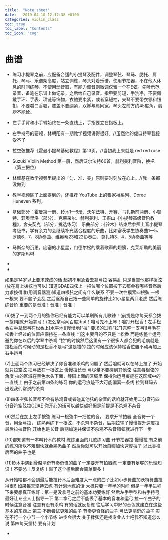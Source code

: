 ```yaml
---
title:  "Note_sheet"
date:   2019-04-10 12:12:38 +0100
categories: violin_class
toc: true
toc_label: "Contents"
toc_icon: "cog"
---
```


# 曲谱

* 练习小提琴之前，应配备合适的小提琴及配件，调整琴弦、琴马、腮托、肩托、琴弓、乐谱架高度，站立训练，琴头对着乐谱，使用节拍器，不在他人休息的时间练琴，不使用弱音器，有能力调音则微调仅留一个在E弦。先听示范录音，备笔在乐谱上做记录，之后给自己录音。指甲要剪短，手洗净，不要佩戴手环、手表、项链等饰物，衣袖要束紧，或者穿短袖，夹琴不要带衣领和钮扣，不要嚼口香糖，膝盖不要绷紧，双脚与肩同宽，琴头左前方约45度角，肩膀不能耸。

* 左手手背和小手臂始终在一条直线上，手指要立在指板上。

* 右手持弓的要领，林朝阳有一期教学视频讲得很好。//虽然他的虎口持琴我接受不了

* 拉空弦推荐《霍曼小提琴基础教程》第13页。//当初我上来就是 red red rose

* Suzuki Violin Method 第一册，然后沃尔法特60首，赫利美利音阶，换把（第三把位）

* 林耀基在教学视频里提出的「匀、准、美」原则要时刻放在心上。//我一条都没做到

* 教学视频除了上面提到的，还推荐 YouTube 上的張家禎系列、Doree Huneven 系列。

* 基础部分：霍曼第一册、铃木1—6册、沃尔法特、开赛、马扎斯前两册、小顿特、菲奥里洛（部分）、克莱采尔、赫利美利、王振山《小提琴高级音阶教程》，舍夫契克（部分，挑选练习）
  乐曲部分：《铃木》结束后参照上音小提琴考级书，学有余力的会继续补充适合程度的乐曲，比如塞茨学生协奏曲1—5、罗德6，7，8协奏曲、维奥蒂23和22协奏曲、莫扎特3，4，5协奏曲等等

* 马斯奈的沉思，庞塞的小星星，门德尔松的乘着歌声的翅膀，克莱斯勒的美丽的罗斯玛琳

* 

* 

  如果是14岁以上要求速成的话 起初不用急着去拿弓拉 容易乱 只是当吉他那样拨弦(放在肩上拨弦也可以) 知道GDAE四弦上一把位哪个位置按下去都会有哪些音然后力求按得准(用调音器测)知道四根弦之间有什么联系 不要一次性摸索四根弦 一根一根来 要不脑子会乱 之后逐渐自己拨一些简单的旋律比如小星星两只老虎 然后练练音阶 重要的是音准！音准！音准！

   (6)拨了一到两个月的弦你已经有能力可以单刷所有儿歌辣！(前提是你每天都会拨一拨)咱就开始拿弓！(怎么拿弓问百度)but！咱弓先不上琴！咱打开松香！左手松香右手拿起弓在松香上[水平地][慢慢地]“拉” 要求的过程“拉”[完整一支弓][弓毛在松香上经过的位置应保持在一条直线上]这主要目的不只是上松香 而是练整个运弓 避免你在以后的学琴中杀鸡 “拉”的时候然后这里有一个很多人都会犯的毛病就是拉松香的时候动的是松香不是弓”这是错的 拉的时候应该保持松香位置不动再加上右手运弓

  (7)上面两个练习已经解决了你音准和杀鸡的问题了 然后咱就可以在琴上拉了 开始就只拉空弦 把弓放在一根弦上 慢慢拉长音 弓尽量不要碰到其他弦 注意每根弦的角度 拉的区域在黑色木头下面，琴码上面的区域里 保持你运弓痕迹在这区域中的一直线上 由于之前第四条的练习 你的运弓痕迹不大可能偏离一条线 拉到琴码去 出现我们常说的杀鸡 

  (8)四条空弦长音都不会有杀鸡音或者碰其他弦的杂音的话咱就开始用二分音符四分音符空弦拉GDAE 你开心的话可以越快越好但是前提是不杀鸡不杂音 

  (9)然后在加上左手按弦 练习一根弦中一把位的音， 要求开节拍器 全音符一个音，用全弓拉， 练熟再练下一根弦，不杀鸡不杂音，后期拉输了慢慢提升速度拉 最后拉拉音阶 开始也是长音 后期加速并保证不杀鸡不杂音错弦就进行下一步

  (10)都知道有一本叫铃木的教材 练练里面的儿歌练习曲 开节拍器拉 慢慢拉 有之前的练习所以不难很快就会熟悉曲子 然后你就可以开始自嗨加快速度拉了 以此类推后面的曲子也是

  (11)铃木中遇到骨骼清奇节奏奇怪的曲子一定要开节拍器练 一定要有足够的乐理知识！不要怂！反复练！越了这个槛后面会简单很多！

  从开始啥都不会到最后能拉铃木后面难度大一点的曲子比如小步舞曲加沃特舞曲拉得很6 如果每天坚持去练 有计划地练的话 大概只要一年半的时间 但是一年半进程下来要想真正练好：第一是没拿弓之前的基本功要练好 然后左手手型和右手持弓最好让专业人士指导一下 第二拿弓之后不能丢了基本的音准和运弓 拉一个曲子的时候注意音准 注意有没有杀鸡 有的话就反复练 往后学习中好的音色就建立在这些基本的东西上 第三 不断尝试更难的曲子 节奏更奇怪的曲子 弓法更清奇的曲子 实在不行一个小节一个小节练 进步会很大 关于揉弦还是找专业人士吧我不知道怎么说 第四每天坚持 要有计划

* 



